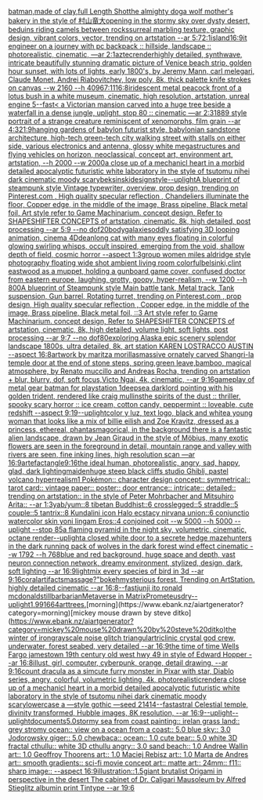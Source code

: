 [batman,made of clay,full Length Shot](https://www.ebank.nz/aiartgenerator?category=batman%2Cmade%20of%20clay%2Cfull%20Length%20Shot)[the almighty dog](https://www.ebank.nz/aiartgenerator?category=the%20almighty%20dog)[a wolf mother's bakery in the style of 村山竜大](https://www.ebank.nz/aiartgenerator?category=a%20wolf%20mother%27s%20bakery%20in%20the%20style%20of%20%E6%9D%91%E5%B1%B1%E7%AB%9C%E5%A4%A7)[opening in the stormy sky over dysty desert, beduins riding camels between rocks](https://www.ebank.nz/aiartgenerator?category=opening%20in%20the%20stormy%20sky%20over%20dysty%20desert%2C%20beduins%20riding%20camels%20between%20rocks)[surreal marbling texture, graphic design, vibrant colors, vector, trending on artstation --ar 5:7](https://www.ebank.nz/aiartgenerator?category=surreal%20marbling%20texture%2C%20graphic%20design%2C%20vibrant%20colors%2C%20vector%2C%20trending%20on%20artstation%20--ar%205%3A7)[2:1](https://www.ebank.nz/aiartgenerator?category=2%3A1)[island](https://www.ebank.nz/aiartgenerator?category=island)[16:9](https://www.ebank.nz/aiartgenerator?category=16%3A9)[it engineer on a journey with pc backpack :: hillside, landscape :: photorealistic, cinematic, —ar 2:1](https://www.ebank.nz/aiartgenerator?category=it%20engineer%20on%20a%20journey%20with%20pc%20backpack%20%3A%3A%20hillside%2C%20landscape%20%3A%3A%20photorealistic%2C%20cinematic%2C%20%E2%80%94ar%202%3A1)[aztec](https://www.ebank.nz/aiartgenerator?category=aztec)[render](https://www.ebank.nz/aiartgenerator?category=render)[highly detailed, synthwave, intricate beautifully stunning dramatic picture of Venice beach strip, golden hour sunset, with lots of lights, early 1800's, by Jeremy Mann, carl melegari, Claude Monet, Andrei Riabovitchev, low poly, 8k, thick palette knife strokes on canvas  --w 2160  --h 4096](https://www.ebank.nz/aiartgenerator?category=highly%20detailed%2C%20synthwave%2C%20intricate%20beautifully%20stunning%20dramatic%20picture%20of%20Venice%20beach%20strip%2C%20golden%20hour%20sunset%2C%20with%20lots%20of%20lights%2C%20early%201800%27s%2C%20by%20Jeremy%20Mann%2C%20carl%20melegari%2C%20Claude%20Monet%2C%20Andrei%20Riabovitchev%2C%20low%20poly%2C%208k%2C%20thick%20palette%20knife%20strokes%20on%20canvas%20%20--w%202160%20%20--h%204096)[7:11](https://www.ebank.nz/aiartgenerator?category=7%3A11)[16:8](https://www.ebank.nz/aiartgenerator?category=16%3A8)[iridescent metal peacock front of a lotus bush in a white museum, cinematic, high resolution, artstation, unreal engine 5](https://www.ebank.nz/aiartgenerator?category=iridescent%20metal%20peacock%20front%20of%20a%20lotus%20bush%20in%20a%20white%20museum%2C%20cinematic%2C%20high%20resolution%2C%20artstation%2C%20unreal%20engine%205)[--fast](https://www.ebank.nz/aiartgenerator?category=--fast)[< a Victorian mansion carved into a huge tree beside a waterfall in a dense jungle, uplight, stop 80 :: cinematic —ar 2:3](https://www.ebank.nz/aiartgenerator?category=%3C%20a%20Victorian%20mansion%20carved%20into%20a%20huge%20tree%20beside%20a%20waterfall%20in%20a%20dense%20jungle%2C%20uplight%2C%20stop%2080%20%3A%3A%20cinematic%20%E2%80%94ar%202%3A3)[1889 style portrait of a strange creature reminiscent of xenomorphs, film grain --ar 4:3](https://www.ebank.nz/aiartgenerator?category=1889%20style%20portrait%20of%20a%20strange%20creature%20reminiscent%20of%20xenomorphs%2C%20film%20grain%20--ar%204%3A3)[21:9](https://www.ebank.nz/aiartgenerator?category=21%3A9)[hanging gardens of babylon futurist style, babylonian sandstone architecture, high-tech green-tech city walking street with stalls on either side, various electronics and antenna, glossy white megastructures and flying vehicles on horizon, neoclassical, concept art, environment art, artstation, --h 2000 --w 2000](https://www.ebank.nz/aiartgenerator?category=hanging%20gardens%20of%20babylon%20futurist%20style%2C%20babylonian%20sandstone%20architecture%2C%20high-tech%20green-tech%20city%20walking%20street%20with%20stalls%20on%20either%20side%2C%20various%20electronics%20and%20antenna%2C%20glossy%20white%20megastructures%20and%20flying%20vehicles%20on%20horizon%2C%20neoclassical%2C%20concept%20art%2C%20environment%20art%2C%20artstation%2C%20--h%202000%20--w%202000)[a close up of a mechanicl heart in a morbid detailed apocalyptic futuristic white laboratory in the style of tsutomu nihei dark cinematic moody scary](https://www.ebank.nz/aiartgenerator?category=a%20close%20up%20of%20a%20mechanicl%20heart%20in%20a%20morbid%20detailed%20apocalyptic%20futuristic%20white%20laboratory%20in%20the%20style%20of%20tsutomu%20nihei%20dark%20cinematic%20moody%20scary)[beksinski](https://www.ebank.nz/aiartgenerator?category=beksinski)[design](https://www.ebank.nz/aiartgenerator?category=design)[style](https://www.ebank.nz/aiartgenerator?category=style)[--uplight](https://www.ebank.nz/aiartgenerator?category=--uplight)[A blueprint of steampunk style Vintage typewriter,  overview, prop design,  trending on Pinterest.com  , High quality specular reflection ,  Chandeliers illuminate the floor, Copper  edge, in the middle of the image, Brass pipeline,  Black metal foil,  Art style refer to Game Machinarium.  concept design, Refer to SHAPESHIFTER CONCEPTS  of artstation, cinematic,  8k, high detailed,  post processing    --ar 5:9   --no dof](https://www.ebank.nz/aiartgenerator?category=A%20blueprint%20of%20steampunk%20style%20Vintage%20typewriter%2C%20%20overview%2C%20prop%20design%2C%20%20trending%20on%20Pinterest.com%20%20%2C%20High%20quality%20specular%20reflection%20%2C%20%20Chandeliers%20illuminate%20the%20floor%2C%20Copper%20%20edge%2C%20in%20the%20middle%20of%20the%20image%2C%20Brass%20pipeline%2C%20%20Black%20metal%20foil%2C%20%20Art%20style%20refer%20to%20Game%20Machinarium.%20%20concept%20design%2C%20Refer%20to%20SHAPESHIFTER%20CONCEPTS%20%20of%20artstation%2C%20cinematic%2C%20%208k%2C%20high%20detailed%2C%20%20post%20processing%20%20%20%20--ar%205%3A9%20%20%20--no%20dof)[20](https://www.ebank.nz/aiartgenerator?category=20)[body](https://www.ebank.nz/aiartgenerator?category=body)[galaxies](https://www.ebank.nz/aiartgenerator?category=galaxies)[oddly satisfying 3D looping animation, cinema 4D](https://www.ebank.nz/aiartgenerator?category=oddly%20satisfying%203D%20looping%20animation%2C%20cinema%204D)[dean](https://www.ebank.nz/aiartgenerator?category=dean)[long cat with many eyes floating in colorful glowing swirling whisps, occult inspired, emerging from the void, shallow depth of field, cosmic horror --aspect 1:3](https://www.ebank.nz/aiartgenerator?category=long%20cat%20with%20many%20eyes%20floating%20in%20colorful%20glowing%20swirling%20whisps%2C%20occult%20inspired%2C%20emerging%20from%20the%20void%2C%20shallow%20depth%20of%20field%2C%20cosmic%20horror%20--aspect%201%3A3)[group women miles aldridge style photography floating wide shot ambient living room colorful](https://www.ebank.nz/aiartgenerator?category=group%20women%20miles%20aldridge%20style%20photography%20floating%20wide%20shot%20ambient%20living%20room%20colorful)[belsinki,](https://www.ebank.nz/aiartgenerator?category=belsinki%2C)[clint eastwood as a muppet, holding a gun](https://www.ebank.nz/aiartgenerator?category=clint%20eastwood%20as%20a%20muppet%2C%20holding%20a%20gun)[board game cover, confused doctor from eastern europe, laughing, grotty, goopy, hyper-realism, --w 1200 --h 800](https://www.ebank.nz/aiartgenerator?category=board%20game%20cover%2C%20confused%20doctor%20from%20eastern%20europe%2C%20laughing%2C%20grotty%2C%20goopy%2C%20hyper-realism%2C%20--w%201200%20--h%20800)[A blueprint of Steampunk style Main battle tank,  Metal track,  Tank suspension, Gun barrel, Rotating turret, trending on Pinterest.com  , prop design, High quality specular reflection , Copper  edge, in the middle of the image, Brass pipeline,  Black metal foil,  ::3  Art style refer to Game Machinarium.  concept design, Refer to SHAPESHIFTER CONCEPTS  of artstation, cinematic,  8k, high detailed,  volume light,  soft lights,  post processing    --ar 9:7   --no dof](https://www.ebank.nz/aiartgenerator?category=A%20blueprint%20of%20Steampunk%20style%20Main%20battle%20tank%2C%20%20Metal%20track%2C%20%20Tank%20suspension%2C%20Gun%20barrel%2C%20Rotating%20turret%2C%20trending%20on%20Pinterest.com%20%20%2C%20prop%20design%2C%20High%20quality%20specular%20reflection%20%2C%20Copper%20%20edge%2C%20in%20the%20middle%20of%20the%20image%2C%20Brass%20pipeline%2C%20%20Black%20metal%20foil%2C%20%20%3A%3A3%20%20Art%20style%20refer%20to%20Game%20Machinarium.%20%20concept%20design%2C%20Refer%20to%20SHAPESHIFTER%20CONCEPTS%20%20of%20artstation%2C%20cinematic%2C%20%208k%2C%20high%20detailed%2C%20%20volume%20light%2C%20%20soft%20lights%2C%20%20post%20processing%20%20%20%20--ar%209%3A7%20%20%20--no%20dof)[80](https://www.ebank.nz/aiartgenerator?category=80)[exploring Alaska epic scenery splendor landscape 1800s, ultra detailed, 8k, art station KAREN LOSTRACCO AUSTIN --aspect 16:8](https://www.ebank.nz/aiartgenerator?category=exploring%20Alaska%20epic%20scenery%20splendor%20landscape%201800s%2C%20ultra%20detailed%2C%208k%2C%20art%20station%20KAREN%20LOSTRACCO%20AUSTIN%20--aspect%2016%3A8)[artwork by maritza morillas](https://www.ebank.nz/aiartgenerator?category=artwork%20by%20maritza%20morillas)[massive ornately carved Shangri-la temple door at the end of stone steps, spring,green leave,bamboo, magical atmosphere, by Renato muccillo and Andreas Rocha, trending on artstation + blur, blurry, dof, soft focus,Victo Ngai, 4k, cinematic, --ar 9:16](https://www.ebank.nz/aiartgenerator?category=massive%20ornately%20carved%20Shangri-la%20temple%20door%20at%20the%20end%20of%20stone%20steps%2C%20spring%2Cgreen%20leave%2Cbamboo%2C%20magical%20atmosphere%2C%20by%20Renato%20muccillo%20and%20Andreas%20Rocha%2C%20trending%20on%20artstation%20%2B%20blur%2C%20blurry%2C%20dof%2C%20soft%20focus%2CVicto%20Ngai%2C%204k%2C%20cinematic%2C%20--ar%209%3A16)[gameplay of metal gear batman for playstation 1](https://www.ebank.nz/aiartgenerator?category=gameplay%20of%20metal%20gear%20batman%20for%20playstation%201)[deepsea darklord pointing with his golden trident, rendered like craig mullins](https://www.ebank.nz/aiartgenerator?category=deepsea%20darklord%20pointing%20with%20his%20golden%20trident%2C%20rendered%20like%20craig%20mullins)[the spirits of the dust ::  thriller, spooky scary horror :: ice cream, cotton candy, peppermint ::  loveable, cute redshift --aspect 9:19](https://www.ebank.nz/aiartgenerator?category=the%20spirits%20of%20the%20dust%20%3A%3A%20%20thriller%2C%20spooky%20scary%20horror%20%3A%3A%20ice%20cream%2C%20cotton%20candy%2C%20peppermint%20%3A%3A%20%20loveable%2C%20cute%20redshift%20--aspect%209%3A19)[--uplight](https://www.ebank.nz/aiartgenerator?category=--uplight)[color y luz, text logo, black and white](https://www.ebank.nz/aiartgenerator?category=color%20y%20luz%2C%20text%20logo%2C%20black%20and%20white)[a young woman that looks like a mix of billie eilish and Zoe Kravitz, dressed as a princess, ethereal, phantasmagorical, in the background there is a fantastic alien landscape, drawn by  Jean Giraud in the style of Möbius, many exotic flowers are seen in the foreground in detail, mountain range and valley with rivers are seen, fine inking lines, high resolution scan —ar 16:9](https://www.ebank.nz/aiartgenerator?category=a%20young%20woman%20that%20looks%20like%20a%20mix%20of%20billie%20eilish%20and%20Zoe%20Kravitz%2C%20dressed%20as%20a%20princess%2C%20ethereal%2C%20phantasmagorical%2C%20in%20the%20background%20there%20is%20a%20fantastic%20alien%20landscape%2C%20drawn%20by%20%20Jean%20Giraud%20in%20the%20style%20of%20M%C3%B6bius%2C%20many%20exotic%20flowers%20are%20seen%20in%20the%20foreground%20in%20detail%2C%20mountain%20range%20and%20valley%20with%20rivers%20are%20seen%2C%20fine%20inking%20lines%2C%20high%20resolution%20scan%20%E2%80%94ar%2016%3A9)[artefact](https://www.ebank.nz/aiartgenerator?category=artefact)[angle](https://www.ebank.nz/aiartgenerator?category=angle)[9:16](https://www.ebank.nz/aiartgenerator?category=9%3A16)[the ideal human, photorealistic, angry, sad, happy, glad, dark lighting](https://www.ebank.nz/aiartgenerator?category=the%20ideal%20human%2C%20photorealistic%2C%20angry%2C%20sad%2C%20happy%2C%20glad%2C%20dark%20lighting)[maiden](https://www.ebank.nz/aiartgenerator?category=maiden)[huge steep black cliffs studio Ghibli, pastel volcano hyperrealism](https://www.ebank.nz/aiartgenerator?category=huge%20steep%20black%20cliffs%20studio%20Ghibli%2C%20pastel%20volcano%20hyperrealism)[1 Pokémon:: character design concept:: symmetrical:: tarot card:: vintage paper:: poster:: door entrance:: intricate:: detailed:: trending on artstation:: in the style of Peter Mohrbacher and Mitsuhiro Arita:: --ar 1:3](https://www.ebank.nz/aiartgenerator?category=1%20Pok%C3%A9mon%3A%3A%20character%20design%20concept%3A%3A%20symmetrical%3A%3A%20tarot%20card%3A%3A%20vintage%20paper%3A%3A%20poster%3A%3A%20door%20entrance%3A%3A%20intricate%3A%3A%20detailed%3A%3A%20trending%20on%20artstation%3A%3A%20in%20the%20style%20of%20Peter%20Mohrbacher%20and%20Mitsuhiro%20Arita%3A%3A%20--ar%201%3A3)[yab/yum::8 tibetan Buddhist::6 crosslegged::5 straddle::5 couple::5 tantrix::8 Kundalini icon Halo ecstacy nirvana union::6 conjunctio watercolor skin yoni lingam Eros::4 conjoined coit --w 5000 --h 5000 --uplight --stop 85](https://www.ebank.nz/aiartgenerator?category=yab/yum%3A%3A8%20tibetan%20Buddhist%3A%3A6%20crosslegged%3A%3A5%20straddle%3A%3A5%20couple%3A%3A5%20tantrix%3A%3A8%20Kundalini%20icon%20Halo%20ecstacy%20nirvana%20union%3A%3A6%20conjunctio%20watercolor%20skin%20yoni%20lingam%20Eros%3A%3A4%20conjoined%20coit%20--w%205000%20--h%205000%20--uplight%20--stop%2085)[a flaming pyramid in the night sky, volumetric, cinematic, octane render](https://www.ebank.nz/aiartgenerator?category=a%20flaming%20pyramid%20in%20the%20night%20sky%2C%20volumetric%2C%20cinematic%2C%20octane%20render)[--uplight](https://www.ebank.nz/aiartgenerator?category=--uplight)[a closed white door to a secrete hedge maze](https://www.ebank.nz/aiartgenerator?category=a%20closed%20white%20door%20to%20a%20secrete%20hedge%20maze)[hunters in the dark running pack of wolves in the dark forest wind effect cinematic --w 1792 --h 768](https://www.ebank.nz/aiartgenerator?category=hunters%20in%20the%20dark%20running%20pack%20of%20wolves%20in%20the%20dark%20forest%20wind%20effect%20cinematic%20--w%201792%20--h%20768)[blue and red background, huge space and depth, vast neuron connection network, dreamy environment, stylized, design, dark, soft lighting --ar 16:9](https://www.ebank.nz/aiartgenerator?category=blue%20and%20red%20background%2C%20huge%20space%20and%20depth%2C%20vast%20neuron%20connection%20network%2C%20dreamy%20environment%2C%20stylized%2C%20design%2C%20dark%2C%20soft%20lighting%20--ar%2016%3A9)[light](https://www.ebank.nz/aiartgenerator?category=light)[mix every species of bird in 3d --ar 9:16](https://www.ebank.nz/aiartgenerator?category=mix%20every%20species%20of%20bird%20in%203d%20--ar%209%3A16)[coral](https://www.ebank.nz/aiartgenerator?category=coral)[artifacts](https://www.ebank.nz/aiartgenerator?category=artifacts)[massage?"](https://www.ebank.nz/aiartgenerator?category=massage%3F%22)[bokeh](https://www.ebank.nz/aiartgenerator?category=bokeh)[mysterious forest, Trending on ArtStation. highly detailed cinematic --ar 16:8](https://www.ebank.nz/aiartgenerator?category=mysterious%20forest%2C%20Trending%20on%20ArtStation.%20highly%20detailed%20cinematic%20--ar%2016%3A8)[--fast](https://www.ebank.nz/aiartgenerator?category=--fast)[junji ito ronald mcdonald](https://www.ebank.nz/aiartgenerator?category=junji%20ito%20ronald%20mcdonald)[still](https://www.ebank.nz/aiartgenerator?category=still)[barbarian](https://www.ebank.nz/aiartgenerator?category=barbarian)[Metaverse in Matrix](https://www.ebank.nz/aiartgenerator?category=Metaverse%20in%20Matrix)[Prometeus](https://www.ebank.nz/aiartgenerator?category=Prometeus)[](https://www.ebank.nz/aiartgenerator?category=)[dry](https://www.ebank.nz/aiartgenerator?category=dry)[--uplight](https://www.ebank.nz/aiartgenerator?category=--uplight)[1.99](https://www.ebank.nz/aiartgenerator?category=1.99)[1664](https://www.ebank.nz/aiartgenerator?category=1664)[art](https://www.ebank.nz/aiartgenerator?category=art)[trees.](https://www.ebank.nz/aiartgenerator?category=trees.)[morning](https://www.ebank.nz/aiartgenerator?category=morning)[mickey mouse drawn by steve ditko](https://www.ebank.nz/aiartgenerator?category=mickey%20mouse%20drawn%20by%20steve%20ditko)[the winter of iron](https://www.ebank.nz/aiartgenerator?category=the%20winter%20of%20iron)[grayscale noise glitch triangular](https://www.ebank.nz/aiartgenerator?category=grayscale%20noise%20glitch%20triangular)[triclinic crystal god crew, underwater, forest seabed, very detailed --ar 16:9](https://www.ebank.nz/aiartgenerator?category=triclinic%20crystal%20god%20crew%2C%20underwater%2C%20forest%20seabed%2C%20very%20detailed%20--ar%2016%3A9)[the time of time Wells Fargo jamestown 19th century old west hwy 49 in style of Edward Hopper --ar 16:8](https://www.ebank.nz/aiartgenerator?category=the%20time%20of%20time%20Wells%20Fargo%20jamestown%2019th%20century%20old%20west%20hwy%2049%20in%20style%20of%20Edward%20Hopper%20--ar%2016%3A8)[illust, girl, computer, cyberpunk, orange, detail drawing, --ar 9:16](https://www.ebank.nz/aiartgenerator?category=illust%2C%20girl%2C%20computer%2C%20cyberpunk%2C%20orange%2C%20detail%20drawing%2C%20--ar%209%3A16)[count dracula as a sim](https://www.ebank.nz/aiartgenerator?category=count%20dracula%20as%20a%20sim)[cute furry monster in Pixar with star, Diablo series, angry, colorful, volumetric lighting, 4k, photorealistic](https://www.ebank.nz/aiartgenerator?category=cute%20furry%20monster%20in%20Pixar%20with%20star%2C%20Diablo%20series%2C%20angry%2C%20colorful%2C%20volumetric%20lighting%2C%204k%2C%20photorealistic)[render](https://www.ebank.nz/aiartgenerator?category=render)[a close up of a mechanicl heart in a morbid detailed apocalyptic futuristic white laboratory in the style of tsutomu nihei dark cinematic moody scary](https://www.ebank.nz/aiartgenerator?category=a%20close%20up%20of%20a%20mechanicl%20heart%20in%20a%20morbid%20detailed%20apocalyptic%20futuristic%20white%20laboratory%20in%20the%20style%20of%20tsutomu%20nihei%20dark%20cinematic%20moody%20scary)[lowercase a —style gothic —seed 21414](https://www.ebank.nz/aiartgenerator?category=lowercase%20a%20%E2%80%94style%20gothic%20%E2%80%94seed%2021414)[--fast](https://www.ebank.nz/aiartgenerator?category=--fast)[astral Celestial temple, divinity transformed, Hubble images, 8K resolution, --ar 16:9](https://www.ebank.nz/aiartgenerator?category=astral%20Celestial%20temple%2C%20divinity%20transformed%2C%20Hubble%20images%2C%208K%20resolution%2C%20--ar%2016%3A9)[--uplight](https://www.ebank.nz/aiartgenerator?category=--uplight)[--uplight](https://www.ebank.nz/aiartgenerator?category=--uplight)[documents](https://www.ebank.nz/aiartgenerator?category=documents)[5.0stormy sea from coast painting:: irelan grass land:: grey stromy ocean:: view on a ocean from a coast:: 5.0 blue sky:: 3.0 Jodorowsky giger:: 5.0 chewbaca:: ocean:: 1.0 cute bear:: 5.0 white 3D fractal cthullu:: white 3D cthullu angry:: 3.0 sand beach:: 1.0 Andree Wallin art:: 1.0 Geoffroy Thoorens art:: 1.0 Maciej Rebisz art:: 1.0 Marta de Andres art:: smooth gradients:: sci-fi movie concept art:: matte art:: 24mm:: f11:: sharp image:: --aspect 16:9](https://www.ebank.nz/aiartgenerator?category=5.0stormy%20sea%20from%20coast%20painting%3A%3A%20irelan%20grass%20land%3A%3A%20grey%20stromy%20ocean%3A%3A%20view%20on%20a%20ocean%20from%20a%20coast%3A%3A%205.0%20blue%20sky%3A%3A%203.0%20Jodorowsky%20giger%3A%3A%205.0%20chewbaca%3A%3A%20ocean%3A%3A%201.0%20cute%20bear%3A%3A%205.0%20white%203D%20fractal%20cthullu%3A%3A%20white%203D%20cthullu%20angry%3A%3A%203.0%20sand%20beach%3A%3A%201.0%20Andree%20Wallin%20art%3A%3A%201.0%20Geoffroy%20Thoorens%20art%3A%3A%201.0%20Maciej%20Rebisz%20art%3A%3A%201.0%20Marta%20de%20Andres%20art%3A%3A%20smooth%20gradients%3A%3A%20sci-fi%20movie%20concept%20art%3A%3A%20matte%20art%3A%3A%2024mm%3A%3A%20f11%3A%3A%20sharp%20image%3A%3A%20--aspect%2016%3A9)[illustration::1.5](https://www.ebank.nz/aiartgenerator?category=illustration%3A%3A1.5)[giant brutalist Origami in perspective in the desert The cabinet of Dr. Caligari Mausoleum by Alfred Stieglitz albumin print Tintype --ar 19:6](https://www.ebank.nz/aiartgenerator?category=giant%20brutalist%20Origami%20in%20perspective%20in%20the%20desert%20The%20cabinet%20of%20Dr.%20Caligari%20Mausoleum%20by%20Alfred%20Stieglitz%20albumin%20print%20Tintype%20--ar%2019%3A6)
